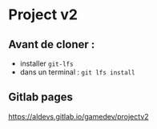 # Project v2

## Avant de cloner :
- installer `git-lfs`
- dans un terminal : `git lfs install`

## Gitlab pages
https://aldevs.gitlab.io/gamedev/projectv2
